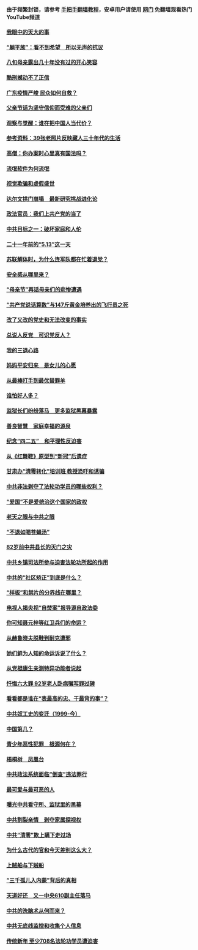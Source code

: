 #### 由于频繁封锁，请参考 [手把手翻墙教程](https://github.com/gfw-breaker/guides/wiki/)，安卓用户请使用 [网门](https://github.com/gfw-breaker/nogfw/blob/master/dl.md?t=07050800) 免翻墙观看热门YouTube频道 

#### [我眼中的天大的事](../pages/19/427619.md?t=07050800) 

#### [“躺平族”：看不到希望　所以无声的抗议](../pages/19/427464.md?t=07050800) 

#### [八旬母亲露出几十年没有过的开心笑容](../pages/19/427429.md?t=07050800) 

#### [酷刑撼动不了正信](../pages/19/427414.md?t=07050800) 

#### [广东疫情严峻 民众如何自救？](../pages/19/427311.md?t=07050800) 

#### [父亲节话为坚守信仰而受难的父亲们](../pages/19/427033.md?t=07050800) 

#### [观察与觉醒：谁在把中国人当代价？](../pages/19/426987.md?t=07050800) 

#### [参考资料：39张老照片反映藏人三十年代的生活](../pages/19/426471.md?t=07050800) 

#### [高僧：你办案时心里真有国法吗？](../pages/19/426530.md?t=07050800) 

#### [流氓软件为何流氓](../pages/19/426531.md?t=07050800) 

#### [视觉欺骗和虚假盛世](../pages/19/426443.md?t=07050800) 

#### [达尔文拱门崩塌　最新研究挑战进化论](../pages/19/426009.md?t=07050800) 

#### [政法官员：我们上共产党的当了](../pages/19/425351.md?t=07050800) 

#### [中共目标之一：破坏家庭和人伦](../pages/19/424454.md?t=07050800) 

#### [二十一年前的“5.13”这一天](../pages/19/424814.md?t=07050800) 

#### [苏联解体时，为什么连军队都在忙着退党？](../pages/19/424335.md?t=07050800) 

#### [安全感从哪里来？](../pages/19/424336.md?t=07050800) 

#### [“母亲节”再话母亲们的悲惨遭遇](../pages/19/424234.md?t=07050800) 

#### [“共产党说话算数”与147斤黄金培养出的飞行员之死](../pages/19/424115.md?t=07050800) 

#### [改了又改的党史和无法改变的事实](../pages/19/424037.md?t=07050800) 

#### [总说人反党　可识党反人？](../pages/19/423820.md?t=07050800) 

#### [我的三退心路](../pages/19/423876.md?t=07050800) 

#### [妈妈平安归来　是女儿的心愿](../pages/19/423947.md?t=07050800) 

#### [从最棒打手到最优替罪羊](../pages/19/423819.md?t=07050800) 

#### [谁怕好人多？](../pages/19/423774.md?t=07050800) 

#### [监狱长们纷纷落马　更多监狱黑幕暴露](../pages/19/423787.md?t=07050800) 

#### [善良智慧　家庭幸福的源泉](../pages/19/423632.md?t=07050800) 

#### [纪念“四二五”　和平理性反迫害](../pages/19/423660.md?t=07050800) 

#### [从《红舞鞋》原型到“新冠”后遗症](../pages/19/423509.md?t=07050800) 

#### [甘肃办“清零转化”培训班 教授恐吓和诱骗](../pages/19/423498.md?t=07050800) 

#### [中共非法剥夺了法轮功学员的哪些权利？](../pages/19/423392.md?t=07050800) 

#### [“爱国”不是爱统治这个国家的政权](../pages/19/423029.md?t=07050800) 

#### [老天之眼与中共之眼](../pages/19/423378.md?t=07050800) 

#### [“不退如喝苍蝇汤”](../pages/19/423287.md?t=07050800) 

#### [82岁前中共县长的灭门之灾](../pages/19/423055.md?t=07050800) 

#### [中共乡镇司法所参与迫害法轮功所起的作用](../pages/19/423064.md?t=07050800) 

#### [中共的“社区矫正”到底是什么？](../pages/19/422870.md?t=07050800) 

#### [“样板”和禁片的分界线在哪里？](../pages/19/422704.md?t=07050800) 

#### [电视人揭央视“自焚案”报导源自政法委](../pages/19/422770.md?t=07050800) 

#### [你可知聂元梓等红卫兵们的命运？](../pages/19/422848.md?t=07050800) 

#### [从赫鲁晓夫脱鞋到耐克遭邪](../pages/19/422826.md?t=07050800) 

#### [她们鲜为人知的命运诉说了什么？](../pages/19/422754.md?t=07050800) 

#### [从党棍康生亲测特异功能者说起](../pages/19/422657.md?t=07050800) 

#### [忏悔六大罪 92岁老人卧病嘱写罪过碑](../pages/19/422750.md?t=07050800) 

#### [看看都是谁在“表最高的忠、干最背的事”？](../pages/19/422703.md?t=07050800) 

#### [中共奴工史的变迁（1999-今）](../pages/19/422656.md?t=07050800) 

#### [中国第几？](../pages/19/422496.md?t=07050800) 

#### [青少年恶性犯罪　根源何在？](../pages/19/422449.md?t=07050800) 

#### [梧桐树　凤凰台](../pages/19/422442.md?t=07050800) 

#### [中共政法系统面临“倒查”违法罪行](../pages/19/422497.md?t=07050800) 

#### [最可爱与最可恶的人](../pages/19/422448.md?t=07050800) 

#### [曝光中共看守所、监狱里的黑幕](../pages/19/422390.md?t=07050800) 

#### [中共割裂亲情　剥夺家属探视权](../pages/19/422364.md?t=07050800) 

#### [中共“清零”欺上瞒下走过场](../pages/19/422306.md?t=07050800) 

#### [为什么古代的官和今天差别这么大？](../pages/19/422228.md?t=07050800) 

#### [上贼船与下贼船](../pages/19/422276.md?t=07050800) 

#### [“三千孤儿入内蒙”背后的真相](../pages/19/422229.md?t=07050800) 

#### [天道好还　又一中央610副主任落马](../pages/19/422155.md?t=07050800) 

#### [中共的洗脑术从何而来？](../pages/19/422154.md?t=07050800) 

#### [中共无底线监控和收集个人信息](../pages/19/422039.md?t=07050800) 

#### [传统新年 至少708名法轮功学员遭迫害](../pages/19/421946.md?t=07050800) 


